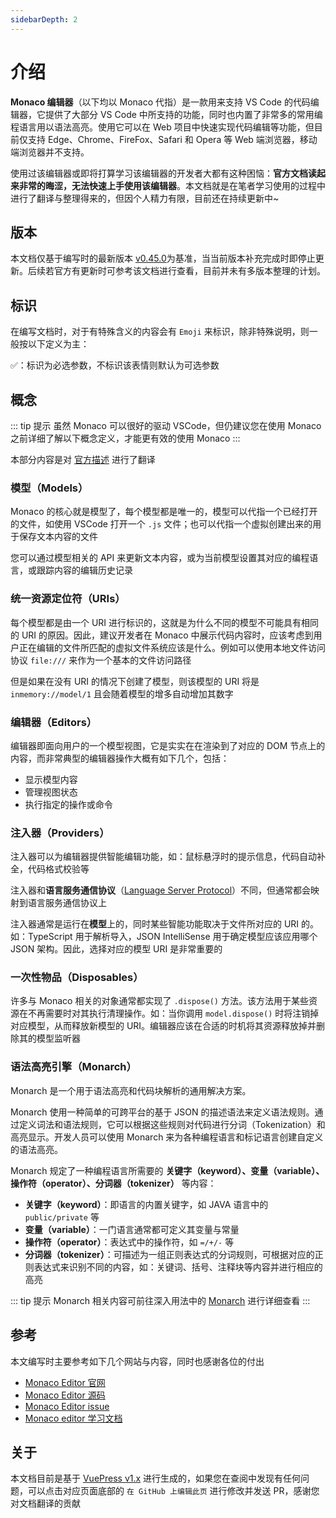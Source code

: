 ```yaml
---
sidebarDepth: 2
---
```


# 介绍

**Monaco 编辑器**（以下均以 Monaco 代指）是一款用来支持 VS Code 的代码编辑器，它提供了大部分 VS Code 中所支持的功能，同时也内置了非常多的常用编程语言用以语法高亮。使用它可以在 Web 项目中快速实现代码编辑等功能，但目前仅支持 Edge、Chrome、FireFox、Safari 和 Opera 等 Web 端浏览器，移动端浏览器并不支持。

使用过该编辑器或即将打算学习该编辑器的开发者大都有这种困恼：**官方文档读起来非常的晦涩，无法快速上手使用该编辑器**。本文档就是在笔者学习使用的过程中进行了翻译与整理得来的，但因个人精力有限，目前还在持续更新中~

## 版本

本文档仅基于编写时的最新版本 [v0.45.0][]为基准，当当前版本补充完成时即停止更新。后续若官方有更新时可参考该文档进行查看，目前并未有多版本整理的计划。

## 标识

在编写文档时，对于有特殊含义的内容会有 `Emoji` 来标识，除非特殊说明，则一般按以下定义为主：

:white_check_mark:：标识为必选参数，不标识该表情则默认为可选参数

## 概念

::: tip 提示
虽然 Monaco 可以很好的驱动 VSCode，但仍建议您在使用 Monaco 之前详细了解以下概念定义，才能更有效的使用 Monaco
::: 

本部分内容是对 [官方描述][] 进行了翻译

### 模型（Models）

Monaco 的核心就是模型了，每个模型都是唯一的，模型可以代指一个已经打开的文件，如使用 VSCode 打开一个 `.js` 文件；也可以代指一个虚拟创建出来的用于保存文本内容的文件

您可以通过模型相关的 API 来更新文本内容，或为当前模型设置其对应的编程语言，或跟踪内容的编辑历史记录

### 统一资源定位符（URIs）

每个模型都是由一个 URI 进行标识的，这就是为什么不同的模型不可能具有相同的 URI 的原因。因此，建议开发者在 Monaco 中展示代码内容时，应该考虑到用户正在编辑的文件所匹配的虚拟文件系统应该是什么。例如可以使用本地文件访问协议 `file:///` 来作为一个基本的文件访问路径

但是如果在没有 URI 的情况下创建了模型，则该模型的 URI 将是 `inmemory://model/1` 且会随着模型的增多自动增加其数字

### 编辑器（Editors）

编辑器即面向用户的一个模型视图，它是实实在在渲染到了对应的 DOM 节点上的内容，而非常典型的编辑器操作大概有如下几个，包括：
- 显示模型内容
- 管理视图状态
- 执行指定的操作或命令

### 注入器（Providers）

注入器可以为编辑器提供智能编辑功能，如：鼠标悬浮时的提示信息，代码自动补全，代码格式校验等

注入器和**语言服务通信协议**（[Language Server Protocol][]）不同，但通常都会映射到语言服务通信协议上

注入器通常是运行在**模型**上的，同时某些智能功能取决于文件所对应的 URI 的。如：TypeScript 用于解析导入，JSON IntelliSense 用于确定模型应该应用哪个 JSON 架构。因此，选择对应的模型 URI 是非常重要的

### 一次性物品（Disposables）

许多与 Monaco 相关的对象通常都实现了 `.dispose()` 方法。该方法用于某些资源在不再需要时对其执行清理操作。如：当你调用 `model.dispose()` 时将注销掉对应模型，从而释放新模型的 URI。编辑器应该在合适的时机将其资源释放掉并删除其的模型监听器

### 语法高亮引擎（Monarch）

Monarch 是一个用于语法高亮和代码块解析的通用解决方案。

Monarch 使用一种简单的可跨平台的基于 JSON 的描述语法来定义语法规则。通过定义词法和语法规则，它可以根据这些规则对代码进行分词（Tokenization）和高亮显示。开发人员可以使用 Monarch 来为各种编程语言和标记语言创建自定义的语法高亮。

Monarch 规定了一种编程语言所需要的 **关键字（keyword）、变量（variable）、操作符（operator）、分词器（tokenizer）** 等内容：
- **关键字（keyword）**：即语言的内置关键字，如 JAVA 语言中的 `public/private` 等
- **变量（variable）**：一门语言通常都可定义其变量与常量
- **操作符（operator）**：表达式中的操作符，如 `=/+/-` 等
- **分词器（tokenizer）**：可描述为一组正则表达式的分词规则，可根据对应的正则表达式来识别不同的内容，如：关键词、括号、注释块等内容并进行相应的高亮

::: tip 提示
Monarch 相关内容可前往深入用法中的 [Monarch][] 进行详细查看
:::

## 参考

本文编写时主要参考如下几个网站与内容，同时也感谢各位的付出
- [Monaco Editor 官网][]
- [Monaco Editor 源码][]
- [Monaco Editor issue][]
- [Monaco editor 学习文档][]

## 关于

本文档目前是基于 [VuePress v1.x][] 进行生成的，如果您在查阅中发现有任何问题，可以点击对应页面底部的 `在 GitHub 上编辑此页` 进行修改并发送 PR，感谢您对文档翻译的贡献

[v0.45.0]: https://www.npmjs.com/package/monaco-editor/v/0.45.0
[官方描述]: https://github.com/microsoft/monaco-editor?tab=readme-ov-file#concepts
[Language Server Protocol]: https://microsoft.github.io/language-server-protocol/
[Monaco Editor 官网]: https://microsoft.github.io/monaco-editor/
[Monaco Editor 源码]: https://github.com/microsoft/monaco-editor
[Monaco Editor issue]: https://github.com/microsoft/monaco-editor/issues
[Monaco editor 学习文档]: http://aydk.site/
[Monarch]: ./DepthUsage.md#Monarch
[VuePress v1.x]: https://vuepress.vuejs.org/zh/